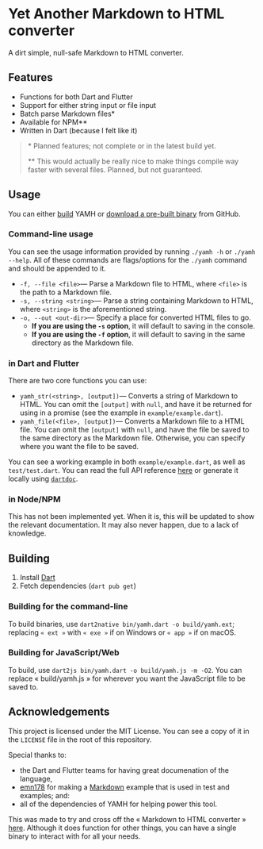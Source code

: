 # Yet Another Markdown to HTML converter
A dirt simple, null-safe Markdown to HTML converter.

## Features
- Functions for both Dart and Flutter
- Support for either string input or file input
- Batch parse Markdown files\*
- Available for NPM\*\*
- Written in Dart (because I felt like it)

> \* Planned features; not complete or in the latest build yet.
>
> \*\* This would actually be really nice to make things compile way faster with several files. Planned, but not guaranteed.

## Usage
You can either [build](#Building) YAMH or [download a pre-built binary](https://github.com/doamatto/yamh/releases) from GitHub.

### Command-line usage
You can see the usage information provided by running `./yamh -h` or `./yamh --help`. All of these commands are flags/options for the `./yamh` command and should be appended to it.

- `-f, --file <file>`&mdash; Parse a Markdown file to HTML, where `<file>` is the path to a Markdown file.
- `-s, --string <string>`&mdash; Parse a string containing Markdown to HTML, where `<string>` is the aforementioned string.
- `-o, --out <out-dir>`&mdash; Specify a place for converted HTML files to go.
    - **If you are using the `-s` option**, it will default to saving in the console.
    - **If you are using the `-f` option**, it will default to saving in the same directory as the Markdown file. 

### in Dart and Flutter
There are two core functions you can use:
- `yamh_str(<string>, [output])`&mdash; Converts a string of Markdown to HTML. You can omit the `[output]` with `null`, and have it be returned for using in a promise (see the example in `example/example.dart`).
- `yamh_file(<file>, [output])`&mdash; Converts a Markdown file to a HTML file. You can omit the `[output]` with `null`, and have the file be saved to the same directory as the Markdown file. Otherwise, you can specify where you want the file to be saved.

You can see a working example in both `example/example.dart`, as well as `test/test.dart`. You can read the full API reference [here](https://pub.dev/documentation/yamh/latest/) or generate it locally using [`dartdoc`](https://pub.dev/packages/dartdoc).

### in Node/NPM
This has not been implemented yet. When it is, this will be updated to show the relevant documentation. It may also never happen, due to a lack of knowledge.

## Building
1. Install [Dart](https://dart.dev)
2. Fetch dependencies (`dart pub get`)

### Building for the command-line
To build binaries, use `dart2native bin/yamh.dart -o build/yamh.ext`; replacing `« ext »` with `« exe »` if on Windows or `« app »` if on macOS.

### Building for JavaScript/Web
To build, use `dart2js bin/yamh.dart -o build/yamh.js -m -O2`. You can replace « build/yamh.js » for wherever you want the JavaScript file to be saved to.

## Acknowledgements
This project is licensed under the MIT License. You can see a copy of it in the `LICENSE` file in the root of this repository.

Special thanks to:
- the Dart and Flutter teams for having great documenation of the language,
- [emn178](https://github.com/emn178) for making a [Markdown](https://github.com/emn178/markdown) example that is used in test and examples; and:
- all of the dependencies of YAMH for helping power this tool.

This was made to try and cross off the « Markdown to HTML converter » [here](https://cyckl.net/idea). Although it does function for other things, you can have a single binary to interact with for all your needs.
